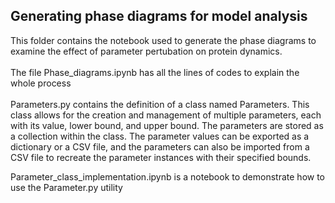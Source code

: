 ## Generating phase diagrams for model analysis
This folder contains the notebook used to generate the phase diagrams to examine the effect of parameter pertubation on protein dynamics. <br> <br>
The file Phase_diagrams.ipynb has all the lines of codes to explain the whole process <br><br>
Parameters.py contains the definition of a class named Parameters. This class allows for the creation and management of multiple parameters, each with its value, lower bound, and upper bound. The parameters are stored as a collection within the class. The parameter values can be exported as a dictionary or a CSV file, and the parameters can also be imported from a CSV file to recreate the parameter instances with their specified bounds. 

Parameter_class_implementation.ipynb is a notebook to demonstrate how to use the Parameter.py utility

